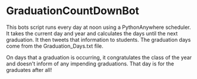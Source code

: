 # GraduationCountDownBot
This bots script runs every day at noon using a PythonAnywhere scheduler. It takes the current day and year and calculates the days until the next graduation. It then tweets that information to students. The graduation days come from the Graduation_Days.txt file. 

On days that a graduation is occurring, it congratulates the class of the year and doesn't inform of any impending graduations. That day is for the graduates after all!
